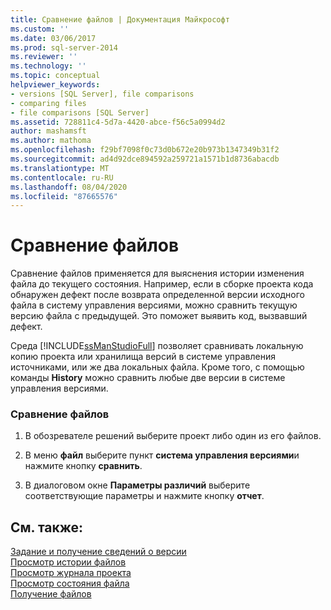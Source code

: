 ```yaml
---
title: Сравнение файлов | Документация Майкрософт
ms.custom: ''
ms.date: 03/06/2017
ms.prod: sql-server-2014
ms.reviewer: ''
ms.technology: ''
ms.topic: conceptual
helpviewer_keywords:
- versions [SQL Server], file comparisons
- comparing files
- file comparisons [SQL Server]
ms.assetid: 728811c4-5d7a-4420-abce-f56c5a0994d2
author: mashamsft
ms.author: mathoma
ms.openlocfilehash: f29bf7098f0c73d0b672e20b973b1347349b31f2
ms.sourcegitcommit: ad4d92dce894592a259721a1571b1d8736abacdb
ms.translationtype: MT
ms.contentlocale: ru-RU
ms.lasthandoff: 08/04/2020
ms.locfileid: "87665576"
---
```

# <a name="compare-files"></a>Сравнение файлов
  Сравнение файлов применяется для выяснения истории изменения файла до текущего состояния. Например, если в сборке проекта кода обнаружен дефект после возврата определенной версии исходного файла в систему управления версиями, можно сравнить текущую версию файла с предыдущей. Это поможет выявить код, вызвавший дефект.  
  
 Среда [!INCLUDE[ssManStudioFull](../includes/ssmanstudiofull-md.md)] позволяет сравнивать локальную копию проекта или хранилища версий в системе управления источниками, или же два локальных файла. Кроме того, с помощью команды **History** можно сравнить любые две версии в системе управления версиями.  
  
### <a name="to-compare-files"></a>Сравнение файлов  
  
1.  В обозревателе решений выберите проект либо один из его файлов.  
  
2.  В меню **файл** выберите пункт **система управления версиями**и нажмите кнопку **сравнить**.  
  
3.  В диалоговом окне **Параметры различий** выберите соответствующие параметры и нажмите кнопку **отчет**.  
  
## <a name="see-also"></a>См. также:  
 [Задание и получение сведений о версии](../../2014/database-engine/set-and-retrieve-version-information.md)   
 [Просмотр истории файлов](../../2014/database-engine/view-file-history.md)   
 [Просмотр журнала проекта](../../2014/database-engine/view-project-history.md)   
 [Просмотр состояния файла](../../2014/database-engine/view-file-status.md)   
 [Получение файлов](../../2014/database-engine/retrieve-files.md)  
  
  
